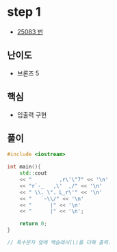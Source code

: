 # step 1
- [25083 번](https://www.acmicpc.net/problem/25083)
## 난이도
- 브론즈 5
## 핵심
- 입출력 구현

## 풀이
```c++
#include <iostream>

int main(){
    std::cout 
    << "         ,r\'\"7" << '\n'
    << "r`-_   ,\'  ,/" << '\n'
    << " \\. \". L_r\'" << '\n'
    << "   `~\\/" << '\n'
    << "      |" << '\n'
    << "      |" << '\n';

    return 0;
}

// 특수문자 앞에 백슬래시(\)를 더해 출력.
```